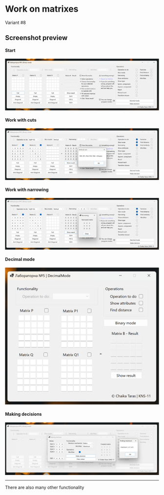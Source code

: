 # Work on matrixes
Variant #8

## Screenshot preview
#### Start
![App Screenshot](https://github.com/TSlashDreamy/work-on-matrixes/blob/master/preview/new_1.png?raw=true)

#### Work with cuts
![App Screenshot](https://github.com/TSlashDreamy/work-on-matrixes/blob/master/preview/new_2.png?raw=true)

#### Work with narrowing
![App Screenshot](https://github.com/TSlashDreamy/work-on-matrixes/blob/master/preview/new_3.png?raw=true)

#### Decimal mode
![App Screenshot](https://github.com/TSlashDreamy/work-on-matrixes/blob/master/preview/new_4.png?raw=true)

#### Making decisions
![App Screenshot](https://github.com/TSlashDreamy/work-on-matrixes/blob/master/preview/new_5.png?raw=true)

-------
There are also many other functionality
